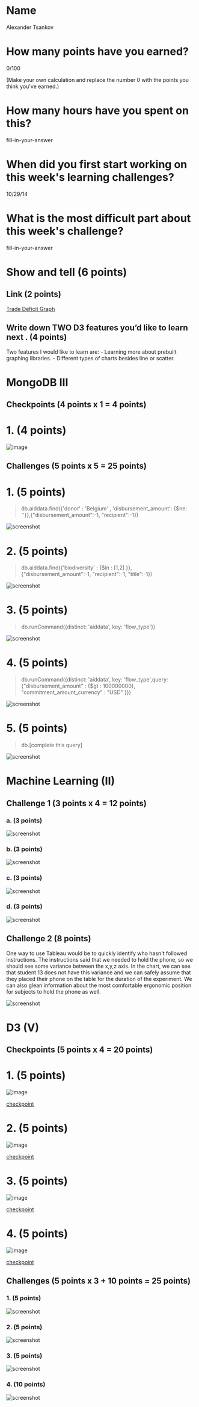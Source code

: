 # Name

Alexander Tsankov

# How many points have you earned?

0/100

(Make your own calculation and replace the number 0 with the points you think you've earned.)

# How many hours have you spent on this?

fill-in-your-answer

# When did you first start working on this week's learning challenges?

10/29/14

# What is the most difficult part about this week's challenge?

fill-in-your-answer

# Show and tell (6 points)

## Link (2 points)

[Trade Deficit Graph](http://www.brightpointinc.com/interactive/ustrade/index.html?source=d3js)

## Write down TWO D3 features you’d like to learn next . (4 points)

Two features I would like to learn are: 
	- Learning more about prebuilt graphing libraries. 
	- Different types of charts besides line or scatter. 

# MongoDB III

## Checkpoints (4 points x 1 = 4 points)

# 1. (4 points)

![image](m-checkpoint-1.png)

## Challenges (5 points x 5 = 25 points)

# 1. (5 points)

> db.aiddata.find({'donor' : 'Belgium' , 'disbursement_amount': {$ne: ''}},{"disbursement_amount":-1, "recipient":-1})

![screenshot](m-challenge-1.png)

# 2. (5 points)

> db.aiddata.find({'biodiversity' : {$in : [1,2] }},{"disbursement_amount":-1, "recipient":-1, "title":-1})

![screenshot](m-challenge-2.png)

# 3. (5 points)

> db.runCommand({distinct: 'aiddata', key: 'flow_type'})

![screenshot](m-challenge-3.png)

# 4. (5 points)

> db.runCommand({distinct: 'aiddata', key: 'flow_type',query: {"disbursement_amount" : {$gt : 100000000}, "commitment_amount_currency" : "USD" }})

![screenshot](m-challenge-4.png)

# 5. (5 points)

> db.[complete this query]

![screenshot](screenshot.png?raw=true)

# Machine Learning (II)

## Challenge 1 (3 points x 4 = 12 points)

### a. (3 points)

![screenshot](ml-challenge-1a.png)

### b. (3 points)

![screenshot](ml-challenge-1b.png)

### c. (3 points) 

![screenshot](ml-challenge-1c.png)

### d. (3 points) 

![screenshot](ml-challenge-1d.png)

## Challenge 2 (8 points)

One way to use Tableau would be to quickly identify who hasn't followed instructions. The instructions said that we needed to hold the phone, so we should see some variance between the x,y,z axis. In the chart, we can see that student 13 does not have this variance and we can safely assume that they placed their phone on the table for the duration of the experiment. We can also glean information about the most comfortable ergonomic position for subjects to hold the phone as well. 

![screenshot](ml-challenge-2.png)


# D3 (V)

## Checkpoints (5 points x 4 = 20 points)

# 1. (5 points)

![image](d3-checkpoint-1.png)

[checkpoint](checkpoint-1.html)

# 2. (5 points)

![image](image.png?raw=true)

[checkpoint](checkpoint.html)

# 3. (5 points)

![image](image.png?raw=true)

[checkpoint](checkpoint.html)

# 4. (5 points)

![image](image.png?raw=true)

[checkpoint](checkpoint.html)

## Challenges 	(5 points x 3 + 10 points = 25 points)

### 1. (5 points)

![screenshot](screenshot.png?raw=true)

### 2. (5 points)

![screenshot](screenshot.png?raw=true)

### 3. (5 points)

![screenshot](screenshot.png?raw=true)

### 4. (10 points)

![screenshot](screenshot.png?raw=true)

